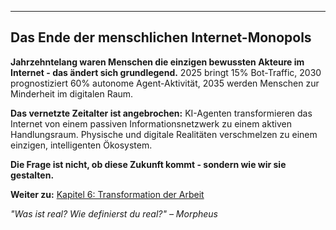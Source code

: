 ---

## Das Ende der menschlichen Internet-Monopols

**Jahrzehntelang waren Menschen die einzigen bewussten Akteure im Internet - das ändert sich grundlegend.** 2025 bringt 15% Bot-Traffic, 2030 prognostiziert 60% autonome Agent-Aktivität, 2035 werden Menschen zur Minderheit im digitalen Raum.

**Das vernetzte Zeitalter ist angebrochen:** KI-Agenten transformieren das Internet von einem passiven Informationsnetzwerk zu einem aktiven Handlungsraum. Physische und digitale Realitäten verschmelzen zu einem einzigen, intelligenten Ökosystem.

**Die Frage ist nicht, ob diese Zukunft kommt - sondern wie wir sie gestalten.**

**Weiter zu:** [Kapitel 6: Transformation der Arbeit](../kapitel_6/intro.md)

*"Was ist real? Wie definierst du real?" – Morpheus*